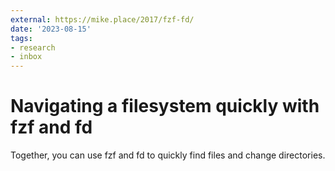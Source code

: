 ```yaml
---
external: https://mike.place/2017/fzf-fd/
date: '2023-08-15'
tags:
- research
- inbox
---
```


# Navigating a filesystem quickly with fzf and fd

Together, you can use fzf and fd to quickly find files and change directories.
